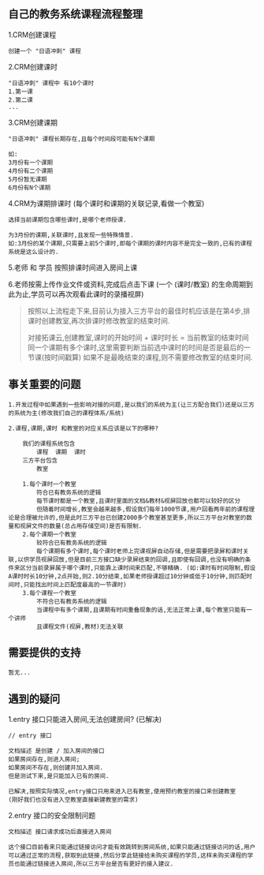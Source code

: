 ## 自己的教务系统课程流程整理

1.CRM创建课程

	创建一个 "日语冲刺" 课程

2.CRM创建课时
	
	"日语冲刺" 课程中 有10个课时
	1.第一课
	2.第二课
	...

3.CRM创建课期

	"日语冲刺" 课程长期存在,且每个时间段可能有N个课期

	如:
	3月份有一个课期
	4月份有二个课期
	5月份暂无课期
	6月份有N个课期

4.CRM为课期排课时  (每个课时和课期的关联记录,看做一个教室)

	选择当前课期包含哪些课时,是哪个老师授课.

	为3月份的课期,关联课时,且发现一些特殊情景.
	如:3月份的某个课期,只需要上前5个课时,即每个课期的课时内容不是完全一致的,已有的课程系统是这么设计的.

5.老师 和 学员 按照排课时间进入房间上课

6.老师按需上传作业文件或资料,完成后点击下课 (一个 (课时/教室) 的生命周期到此为止,学员可以再次观看此课时的录播视屏)


> 按照以上流程走下来,目前认为接入三方平台的最佳时机应该是在第4步,排课时创建教室,再次排课时修改教室的结束时间.
>
> 对接拓课云,创建教室,课时的开始时间 + 课时时长 = 当前教室的结束时间
> 同一个课期有多个课时,这里需要判断当前选中课时的时间是否是最后的一节课(按时间戳算)
> 如果不是最晚结束的课程,则不需要修改教室的结束时间.


## 事关重要的问题

	1.开发过程中如果遇到一些影响对接的问题,是以我们的系统为主(让三方配合我们)还是以三方的系统为主(修改我们自己的课程体系/系统)

	2.课程,课期,课时 和教室的对应关系应该是以下的哪种?

		我们的课程系统包含
			课程  课期  课时
		三方平台包含
			教室

		1.每个课时一个教室
			符合已有教务系统的逻辑
			每节课时都是一个教室,且课时里面的文档&教材&视屏回放也都可以较好的区分
			但随着时间增长,教室会越来越多,假设我们每年1000节课,用户回看两年前的课程理论是合理被允许的,但是此时三方平台已创建2000多个教室甚至更多,所以三方平台对教室的数量和视屏文件的数量(总占用存储空间)是否有限制.
		2.每个课期一个教室
			较符合已有教务系统的逻辑
			每个课期有多个课时,每个课时老师上完课视屏自动存储,但是需要把录屏和课时关联,以供学员视屏回放,但是目前三方接口缺少录屏结束的回调,且即使有回调,也没有明确的条件来区分当前录屏属于哪个课时,只能靠上课时间来匹配,不够精确. (如:课时有时间限制,假设A课时时长10分钟,2点开始,则2.10分结束,如果老师授课超过10分钟或低于10分钟,则匹配时间时,只能找出时间上匹配度最高的一节课时)
		3.每个课程一个教室
			不符合已有教务系统的逻辑
			当课程中有多个课期,且课期有时间重叠现象的话,无法正常上课,每个教室只能有一个讲师
			且课程文件(视屏,教材)无法关联


## 需要提供的支持

	暂无...

## 遇到的疑问

1.entry 接口只能进入房间,无法创建房间?      (已解决)

	// entry 接口

	文档描述 是创建 / 加入房间的接口
	如果房间存在,则进入房间;
	如果房间不存在,则创建并加入房间.
	但是测试下来,是只能加入已有的房间.

	已解决,按照实际情况,entry接口只用来进入已有教室,使用预约教室的接口来创建教室 
	(刚好我们也没有进入空教室直接新建教室的需求)

2.entry 接口的安全限制问题

	文档描述 接口请求成功后直接进入房间

	这个接口目前看来只能通过链接访问才能有效跳转到房间系统,如果只能通过链接访问的话,用户可以通过正常的流程,获取到此链接,然后分享此链接给未购买课程的学员,这样未购买课程的学员也能通过链接进入房间,所以三方平台是否有更好的接入建议.

